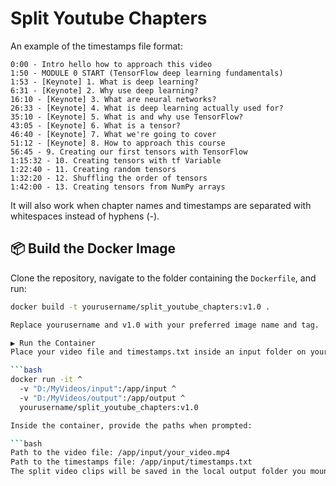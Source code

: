 # Split Youtube Chapters

An example of the timestamps file format:

    0:00 - Intro hello how to approach this video
    1:50 - MODULE 0 START (TensorFlow deep learning fundamentals)
    1:53 - [Keynote] 1. What is deep learning?
    6:31 - [Keynote] 2. Why use deep learning?
    16:10 - [Keynote] 3. What are neural networks?
    26:33 - [Keynote] 4. What is deep learning actually used for?
    35:10 - [Keynote] 5. What is and why use TensorFlow?
    43:05 - [Keynote] 6. What is a tensor?
    46:40 - [Keynote] 7. What we're going to cover
    51:12 - [Keynote] 8. How to approach this course
    56:45 - 9. Creating our first tensors with TensorFlow
    1:15:32 - 10. Creating tensors with tf Variable
    1:22:40 - 11. Creating random tensors
    1:32:20 - 12. Shuffling the order of tensors
    1:42:00 - 13. Creating tensors from NumPy arrays

It will also work when chapter names and timestamps are separated with whitespaces instead of hyphens (-).

## 📦 Build the Docker Image

Clone the repository, navigate to the folder containing the `Dockerfile`, and run:

```bash
docker build -t yourusername/split_youtube_chapters:v1.0 .

Replace yourusername and v1.0 with your preferred image name and tag.

▶️ Run the Container
Place your video file and timestamps.txt inside an input folder on your local machine (e.g., D:/MyVideos/input). Then run the container with:

```bash
docker run -it ^
  -v "D:/MyVideos/input":/app/input ^
  -v "D:/MyVideos/output":/app/output ^
  yourusername/split_youtube_chapters:v1.0

Inside the container, provide the paths when prompted:

```bash
Path to the video file: /app/input/your_video.mp4  
Path to the timestamps file: /app/input/timestamps.txt
The split video clips will be saved in the local output folder you mounted (e.g., D:/MyVideos/output).